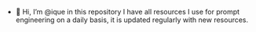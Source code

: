 - 👋 Hi, I’m @ique
in this repository I have all resources I use for prompt engineering on a daily basis,
it is updated regularly with new resources.
